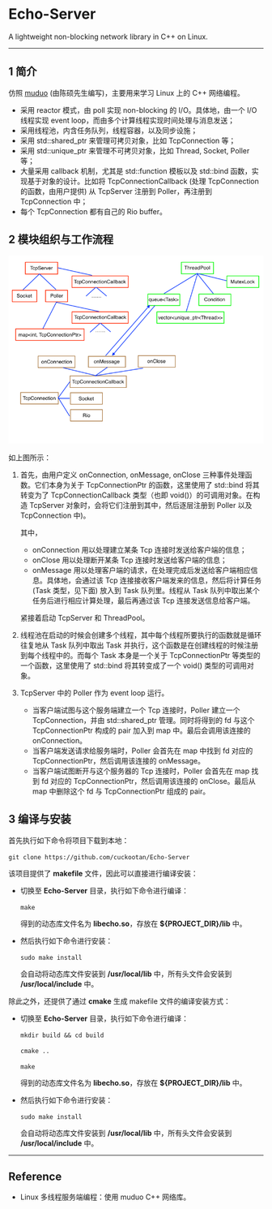 # Echo-Server

A lightweight non\-blocking network library in C++ on Linux.

---

## 1 简介

仿照 [muduo][1] (由陈硕先生编写)，主要用来学习 Linux 上的 C++ 网络编程。

-   采用 reactor 模式，由 poll 实现 non\-blocking 的 I/O。具体地，由一个 I/O 线程实现 event loop，而由多个计算线程实现时间处理与消息发送；
-   采用线程池，内含任务队列，线程容器，以及同步设施；
-   采用 std::shared\_ptr 来管理可拷贝对象，比如 TcpConnection 等；
-   采用 std::unique\_ptr 来管理不可拷贝对象，比如 Thread, Socket, Poller 等；
-   大量采用 callback 机制，尤其是 std::function 模板以及 std::bind 函数，实现基于对象的设计。比如将 TcpConnectionCallback (处理 TcpConnection 的函数，由用户提供) 从 TcpServer 注册到 Poller，再注册到 TcpConnection 中；
-   每个 TcpConnection 都有自己的 Rio buffer。

## 2 模块组织与工作流程

![echo_server](./echo_server.png)

如上图所示：

1.  首先，由用户定义 onConnection, onMessage, onClose 三种事件处理函数。它们本身为关于 TcpConnectionPtr 的函数，这里使用了 std::bind 将其转变为了 TcpConnectionCallback 类型（也即 void()）的可调用对象。在构造 TcpServer 对象时，会将它们注册到其中，然后逐层注册到 Poller 以及 TcpConnection 中)。

    其中，

    -   onConnection 用以处理建立某条 Tcp 连接时发送给客户端的信息；
    -   onClose 用以处理断开某条 Tcp 连接时发送给客户端的信息；
    -   onMessage 用以处理客户端的请求，在处理完成后发送给客户端相应信息。具体地，会通过该 Tcp 连接接收客户端发来的信息，然后将计算任务 (Task 类型，见下面) 放入到 Task 队列里。线程从 Task 队列中取出某个任务后进行相应计算处理，最后再通过该 Tcp 连接发送信息给客户端。

    紧接着启动 TcpServer 和 ThreadPool。
2.  线程池在启动的时候会创建多个线程，其中每个线程所要执行的函数就是循环往复地从 Task 队列中取出 Task 并执行，这个函数是在创建线程的时候注册到每个线程中的。而每个 Task 本身是一个关于 TcpConnectionPtr 等类型的一个函数，这里使用了 std::bind 将其转变成了一个 void() 类型的可调用对象。
3.  TcpServer 中的 Poller 作为 event loop 运行。

    -   当客户端试图与这个服务端建立一个 Tcp 连接时，Poller 建立一个 TcpConnection，并由 std::shared\_ptr 管理。同时将得到的 fd 与这个 TcpConnectionPtr 构成的 pair 加入到 map 中。最后会调用该连接的 onConnection。
    -   当客户端发送请求给服务端时，Poller 会首先在 map 中找到 fd 对应的 TcpConnectionPtr，然后调用该连接的 onMessage。
    -   当客户端试图断开与这个服务器的 Tcp 连接时，Poller 会首先在 map 找到 fd 对应的 TcpConnectionPtr，然后调用该连接的 onClose。最后从 map 中删除这个 fd 与 TcpConnectionPtr 组成的 pair。


## 3 编译与安装

首先执行如下命令将项目下载到本地：

`git clone https://github.com/cuckootan/Echo-Server`

该项目提供了 **makefile** 文件，因此可以直接进行编译安装：

-   切换至 **Echo-Server** 目录，执行如下命令进行编译：

    `make`

    得到的动态库文件名为 **libecho.so**，存放在 **${PROJECT_DIR}/lib** 中。
-   然后执行如下命令进行安装：

    `sudo make install`

    会自动将动态库文件安装到 **/usr/local/lib** 中，所有头文件会安装到 **/usr/local/include** 中。

除此之外，还提供了通过 **cmake** 生成 makefile 文件的编译安装方式：

-   切换至 **Echo-Server** 目录，执行如下命令进行编译：

    `mkdir build && cd build`

    `cmake ..`

    `make`

    得到的动态库文件名为 **libecho.so**，存放在 **${PROJECT_DIR}/lib** 中。
-   然后执行如下命令进行安装：

    `sudo make install`

    会自动将动态库文件安装到 **/usr/local/lib** 中，所有头文件会安装到 **/usr/local/include** 中。

---

## Reference

-   Linux 多线程服务端编程：使用 muduo C++ 网络库。


  [1]: https://github.com/chenshuo/muduo
